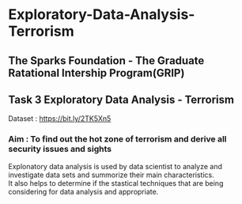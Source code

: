 # Exploratory-Data-Analysis-Terrorism
## The Sparks Foundation - The Graduate Ratational Intership Program(GRIP)
## Task 3 Exploratory Data Analysis - Terrorism
Dataset : https://bit.ly/2TK5Xn5
### Aim : To find out the hot zone of terrorism and derive all security issues and sights
Explonatory data analysis is used by data scientist to analyze and investigate data sets and summorize their main characteristics. <br>
It also helps to determine if the stastical techniques that are being considering for data analysis and appropriate.
